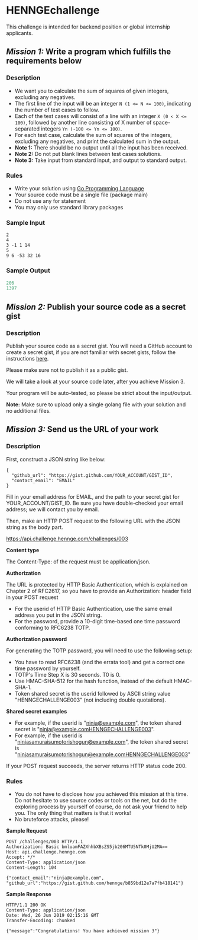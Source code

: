 # HENNGEchallenge

This challenge is intended for backend position or global internship applicants.

## *Mission 1:* Write a program which fulfills the requirements below

### Description

- We want you to calculate the sum of squares of given integers, excluding any negatives.
- The first line of the input will be an integer `N (1 <= N <= 100)`, indicating the number of test cases to follow.
- Each of the test cases will consist of a line with an integer `X (0 < X <= 100)`, followed by another line consisting of X number of space-separated integers `Yn (-100 <= Yn <= 100)`.
- For each test case, calculate the sum of squares of the integers, excluding any negatives, and print the calculated sum in the output.
- **Note 1:** There should be no output until all the input has been received.
- **Note 2:** Do not put blank lines between test cases solutions.
- **Note 3:** Take input from standard input, and output to standard output.

### Rules

- Write your solution using [Go Programming Language](http://golang.org/)
- Your source code must be a single file (package main)
- Do not use any for statement
- You may only use standard library packages

### Sample Input

```pythonn
2
4
3 -1 1 14
5
9 6 -53 32 16
```

### Sample Output

```python
206
1397
```

## *Mission 2:* Publish your source code as a secret gist

### Description

Publish your source code as a secret gist. You will need a GitHub account to create a secret gist, if you are not familiar with secret gists, follow the instructions [here](https://help.github.com/articles/creating-gists).

Please make sure not to publish it as a public gist.

We will take a look at your source code later, after you achieve Mission 3.

Your program will be auto-tested, so please be strict about the input/output.

**Note:** Make sure to upload only a single golang file with your solution and no additional files.

## *Mission 3:* Send us the URL of your work

### Description

First, construct a JSON string like below:

```
{
  "github_url": "https://gist.github.com/YOUR_ACCOUNT/GIST_ID",
  "contact_email": "EMAIL"
}
```

Fill in your email address for EMAIL, and the path to your secret gist for YOUR_ACCOUNT/GIST_ID. Be sure you have double-checked your email address; we will contact you by email.

Then, make an HTTP POST request to the following URL with the JSON string as the body part.

https://api.challenge.hennge.com/challenges/003

**Content type**

The Content-Type: of the request must be application/json.

**Authorization**

The URL is protected by HTTP Basic Authentication, which is explained on Chapter 2 of RFC2617, so you have to provide an Authorization: header field in your POST request

- For the userid of HTTP Basic Authentication, use the same email address you put in the JSON string.
- For the password, provide a 10-digit time-based one time password conforming to RFC6238 TOTP.

**Authorization password**

For generating the TOTP password, you will need to use the following setup:

- You have to read RFC6238 (and the errata too!) and get a correct one time password by yourself.
- TOTP's Time Step X is 30 seconds. T0 is 0.
- Use HMAC-SHA-512 for the hash function, instead of the default HMAC-SHA-1.
- Token shared secret is the userid followed by ASCII string value "HENNGECHALLENGE003" (not including double quotations).

**Shared secret examples**

- For example, if the userid is "ninja@example.com", the token shared secret is "ninja@example.comHENNGECHALLENGE003".
- For example, if the userid is "ninjasamuraisumotorishogun@example.com", the token shared secret is "ninjasamuraisumotorishogun@example.comHENNGECHALLENGE003"

If your POST request succeeds, the server returns HTTP status code 200.

### Rules

- You do not have to disclose how you achieved this mission at this time. Do not hesitate to use source codes or tools on the net, but do the exploring process by yourself of course, do not ask your friend to help you. The only thing that matters is that it works!
- No bruteforce attacks, please!

**Sample Request**

```
POST /challenges/003 HTTP/1.1
Authorization: Basic bmluamFAZXhhbXBsZS5jb206MTU5NTk0MjU2MA==
Host: api.challenge.hennge.com
Accept: */*
Content-Type: application/json
Content-Length: 104

{"contact_email":"ninja@example.com", "github_url":"https://gist.github.com/hennge/b859bd12e7a7fb418141"}
```

**Sample Response**
```
HTTP/1.1 200 OK
Content-Type: application/json
Date: Wed, 26 Jun 2019 02:15:16 GMT
Transfer-Encoding: chunked

{"message":"Congratulations! You have achieved mission 3"}
```
